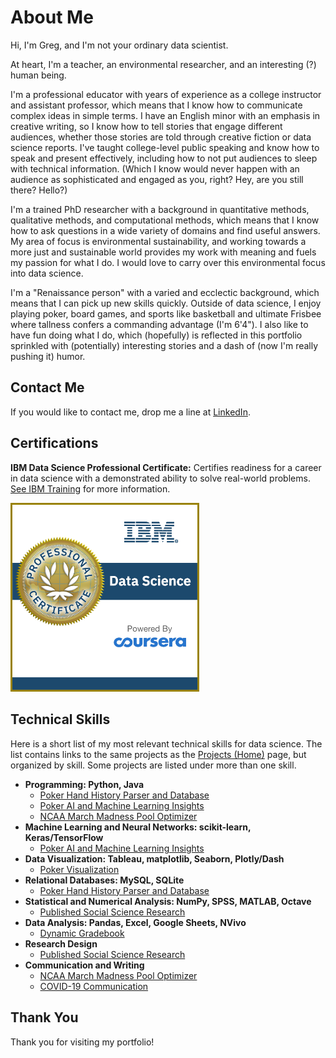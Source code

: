 # About Me
Hi, I'm Greg, and I'm not your ordinary data scientist.

At heart, I'm a teacher, an environmental researcher, and an interesting (?) human being.

I'm a professional educator with years of experience as a college instructor and assistant professor, which means that I know how to communicate complex ideas in simple terms. I have an English minor with an emphasis in creative writing, so I know how to tell stories that engage different audiences, whether those stories are told through creative fiction or data science reports. I've taught college-level public speaking and know how to speak and present effectively, including how to not put audiences to sleep with technical information. (Which I know would never happen with an audience as sophisticated and engaged as you, right? Hey, are you still there? Hello?)

I'm a trained PhD researcher with a background in quantitative methods, qualitative methods, and computational methods, which means that I know how to ask questions in a wide variety of domains and find useful answers. My area of focus is environmental sustainability, and working towards a more just and sustainable world provides my work with meaning and fuels my passion for what I do. I would love to carry over this environmental focus into data science.

I'm a "Renaissance person" with a varied and ecclectic background, which means that I can pick up new skills quickly. Outside of data science, I enjoy playing poker, board games, and sports like basketball and ultimate Frisbee where tallness confers a commanding advantage (I'm 6'4"). I also like to have fun doing what I do, which (hopefully) is reflected in this portfolio sprinkled with (potentially) interesting stories and a dash of (now I'm really pushing it) humor.

## Contact Me

If you would like to contact me, drop me a line at [LinkedIn](https://www.linkedin.com/in/greg-lankenau-70b51013/).

## Certifications

**IBM Data Science Professional Certificate:** Certifies readiness for a career in data science with a demonstrated ability to solve real-world problems. [See IBM Training](https://www.ibm.com/training/badge/data-science-professional-certificate) for more information.

<a href="https://www.credly.com/badges/d99318dc-807b-4d6d-9850-435f2c6d4f1d/public_url"><img src="images/ibm-certificate.png" alt="Poker screenshot" width="60%"></a>

## Technical Skills

Here is a short list of my most relevant technical skills for data science. The list contains links to the same projects as the [Projects (Home)]("/") page, but organized by skill. Some projects are listed under more than one skill.

- **Programming: Python, Java**
    - [Poker Hand History Parser and Database](parser)
    - [Poker AI and Machine Learning Insights](ai)
    - [NCAA March Madness Pool Optimizer](ncaa)
- **Machine Learning and Neural Networks: scikit-learn, Keras/TensorFlow**
    - [Poker AI and Machine Learning Insights](ai)
- **Data Visualization: Tableau, matplotlib, Seaborn, Plotly/Dash**
    - [Poker Visualization](visualization)
- **Relational Databases: MySQL, SQLite**
    - [Poker Hand History Parser and Database](parser)
- **Statistical and Numerical Analysis: NumPy, SPSS, MATLAB, Octave**
    - [Published Social Science Research](nature)
- **Data Analysis: Pandas, Excel, Google Sheets, NVivo**
    - [Dynamic Gradebook](gradebook)
- **Research Design**
    - [Published Social Science Research](nature)
- **Communication and Writing**
    - [NCAA March Madness Pool Optimizer](ncaa)
    - [COVID-19 Communication](covid)
 
## Thank You

Thank you for visiting my portfolio!
